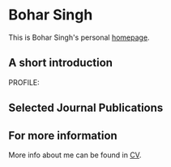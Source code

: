 # Bohar Singh
This is Bohar Singh's personal [homepage](https://singh-bohar.github.io/).

## A short introduction


PROFILE:



## Selected Journal Publications


## For more information
More info about me can be found in [CV](https://singh-bohar.github.io/cv/).

